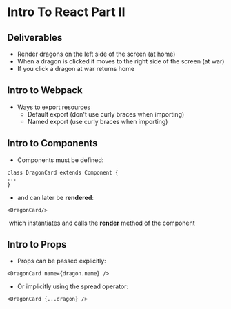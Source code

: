# Intro To React Part II

## Deliverables

* Render dragons on the left side of the screen (at home)
* When a dragon is clicked it moves to the right side of the screen (at war)
* If you click a dragon at war returns home



## Intro to Webpack

* Ways to export resources
  * Default export (don't use curly braces when importing)
  * Named export (use curly braces when importing)

## Intro to Components

* Components must be defined:

```
class DragonCard extends Component {
...
}
```

*  and can later be **rendered**:

```
<DragonCard/>
```

​	which instantiates and calls the **render** method of the component

## Intro to Props

* Props can be passed explicitly:

```
<DragonCard name={dragon.name} /> 
```

* Or implicitly using the spread operator:

```
<DragonCard {...dragon} /> 
```

